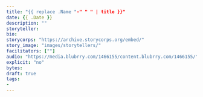 ```yaml
---
title: "{{ replace .Name "-" " " | title }}"
date: {{ .Date }}
description: ""
storyteller:
bio:
storycorps: "https://archive.storycorps.org/embed/"
story_image: "images/storytellers/"
facilitators: [""]
audio: "https://media.blubrry.com/1466155/content.blubrry.com/1466155/"
explicit: "no"
bytes:
draft: true
tags:
-
---
```


